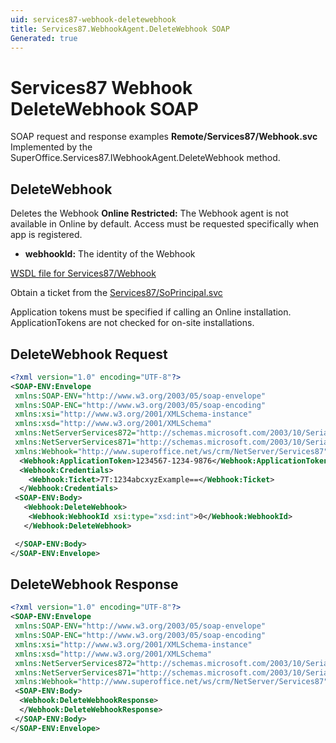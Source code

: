```yaml
---
uid: services87-webhook-deletewebhook
title: Services87.WebhookAgent.DeleteWebhook SOAP
Generated: true
---
```


# Services87 Webhook DeleteWebhook SOAP

SOAP request and response examples **Remote/Services87/Webhook.svc**
Implemented by the <see cref="M:SuperOffice.Services87.IWebhookAgent.DeleteWebhook">SuperOffice.Services87.IWebhookAgent.DeleteWebhook</see> method.

## DeleteWebhook

Deletes the Webhook
<para /><b>Online Restricted:</b> The Webhook agent is not available in Online by default. Access must be requested specifically when app is registered.

* **webhookId:** The identity of the Webhook



[WSDL file for Services87/Webhook](../Services87-Webhook.md)

Obtain a ticket from the [Services87/SoPrincipal.svc](../SoPrincipal/index.md)

Application tokens must be specified if calling an Online installation. ApplicationTokens are not checked for on-site installations.

## DeleteWebhook Request

```xml
<?xml version="1.0" encoding="UTF-8"?>
<SOAP-ENV:Envelope
 xmlns:SOAP-ENV="http://www.w3.org/2003/05/soap-envelope"
 xmlns:SOAP-ENC="http://www.w3.org/2003/05/soap-encoding"
 xmlns:xsi="http://www.w3.org/2001/XMLSchema-instance"
 xmlns:xsd="http://www.w3.org/2001/XMLSchema"
 xmlns:NetServerServices872="http://schemas.microsoft.com/2003/10/Serialization/Arrays"
 xmlns:NetServerServices871="http://schemas.microsoft.com/2003/10/Serialization/"
 xmlns:Webhook="http://www.superoffice.net/ws/crm/NetServer/Services87">
  <Webhook:ApplicationToken>1234567-1234-9876</Webhook:ApplicationToken>
  <Webhook:Credentials>
    <Webhook:Ticket>7T:1234abcxyzExample==</Webhook:Ticket>
  </Webhook:Credentials>
 <SOAP-ENV:Body>
   <Webhook:DeleteWebhook>
    <Webhook:WebhookId xsi:type="xsd:int">0</Webhook:WebhookId>
   </Webhook:DeleteWebhook>

 </SOAP-ENV:Body>
</SOAP-ENV:Envelope>

```


## DeleteWebhook Response

```xml
<?xml version="1.0" encoding="UTF-8"?>
<SOAP-ENV:Envelope
 xmlns:SOAP-ENV="http://www.w3.org/2003/05/soap-envelope"
 xmlns:SOAP-ENC="http://www.w3.org/2003/05/soap-encoding"
 xmlns:xsi="http://www.w3.org/2001/XMLSchema-instance"
 xmlns:xsd="http://www.w3.org/2001/XMLSchema"
 xmlns:NetServerServices872="http://schemas.microsoft.com/2003/10/Serialization/Arrays"
 xmlns:NetServerServices871="http://schemas.microsoft.com/2003/10/Serialization/"
 xmlns:Webhook="http://www.superoffice.net/ws/crm/NetServer/Services87">
 <SOAP-ENV:Body>
  <Webhook:DeleteWebhookResponse>
  </Webhook:DeleteWebhookResponse>
 </SOAP-ENV:Body>
</SOAP-ENV:Envelope>

```

